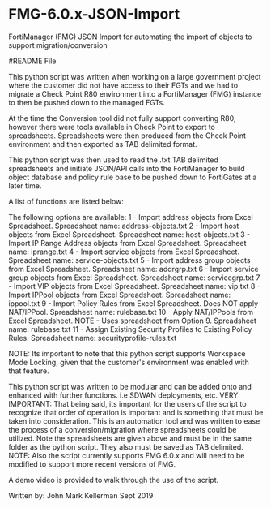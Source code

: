 # FMG-6.0.x-JSON-Import
FortiManager (FMG) JSON Import for automating the import of objects to support migration/conversion

#README File

This python script was written when working on a large government project where the customer did not  have access 
to their FGTs and we had to migrate a Check Point R80 environment into a FortiManager (FMG) instance to then be pushed down to the managed FGTs.

At the time the Conversion tool did not fully support converting R80, however there were tools available 
in Check Point to export to spreadsheets.
Spreadsheets were then produced from the Check Point environment and then exported as TAB delimited format.

This python script was then used to read the .txt TAB delimited spreadsheets and initiate JSON/API calls into the FortiManager to build object database and policy rule base to be pushed down to FortiGates at a later time.

A list of functions are listed below:

The following options are available:
1 - Import address objects from Excel Spreadsheet.  Spreadsheet name:  address-objects.txt
2 - Import host objects from Excel Spreadsheet.  Spreadsheet name:   host-objects.txt
3 - Import IP Range Address objects from Excel Spreadsheet.  Spreadsheet name:   iprange.txt
4 - Import service objects from Excel Spreadsheet.  Spreadsheet name:   service-objects.txt
5 - Import address group objects from Excel Spreadsheet.  Spreadsheet name:   addrgrp.txt
6 - Import service group objects from Excel Spreadsheet.  Spreadsheet name:   servicegrp.txt
7 - Import VIP objects from Excel Spreadsheet.  Spreadsheet name:   vip.txt
8 - Import IPPool objects from Excel Spreadsheet.  Spreadsheet name:   ippool.txt
9 - Import Policy Rules from Excel Spreadsheet.  Does NOT apply NAT/IPPool. Spreadsheet name:   rulebase.txt
10 - Apply NAT/IPPools from Excel Spreadsheet. NOTE - Uses spreadsheet from Option 9. Spreadsheet name:   rulebase.txt
11 - Assign Existing Security Profiles to Existing Policy Rules. Spreadsheet name:   securityprofile-rules.txt


NOTE:  Its important to note that this python script supports Workspace Mode Locking, given that the customer's environment
was enabled with that feature.

This python script was written to be modular and can be added onto and enhanced with further functions.
i.e SDWAN deployments, etc.
VERY IMPORTANT:  That being said, its important for the users of the script to recognize that order of operation is important
and is something that must be taken into consideration.
This is an automation tool and was written to ease the process of a conversion/migration where spreadsheets could be utilized.
Note the spreadsheets are given above and must be in the same folder as the python script.
They also must be saved as TAB delimited.
NOTE:  Also the script currently supports FMG 6.0.x and will need to be modified to support more recent versions of FMG.

A demo video is provided to walk through the use of the script.


Written by:
John Mark Kellerman
Sept 2019


